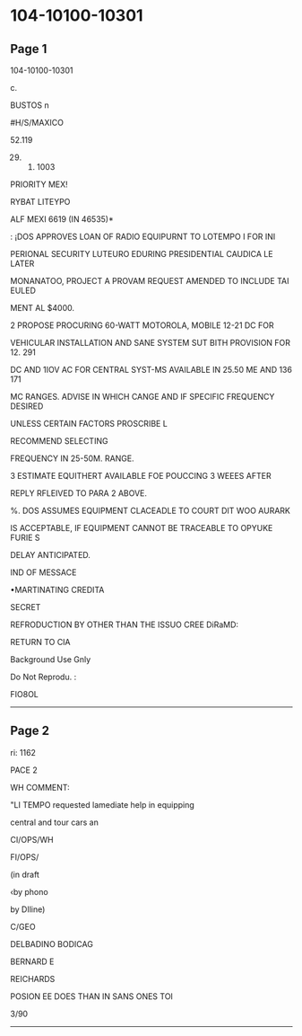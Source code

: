 # 104-10100-10301

## Page 1

104-10100-10301

c.

BUSTOS n

#H/S/MAXICO

52.119

29. 001. 1003

PRIORITY MEX!

RYBAT LITEYPO

ALF MEXI 6619 (IN 46535)*

: ¡DOS APPROVES LOAN OF RADIO EQUIPURNT TO LOTEMPO I FOR INI

PERIONAL SECURITY LUTEURO EDURING PRESIDENTIAL CAUDICA LE LATER

MONANATOO, PROJECT A PROVAM REQUEST AMENDED TO INCLUDE TAI EULED

MENT AL $4000.

2 PROPOSE PROCURING 60-WATT MOTOROLA, MOBILE 12-21 DC FOR

VEHICULAR INSTALLATION AND SANE SYSTEM SUT BITH PROVISION FOR 12. 291

DC AND 1IOV AC FOR CENTRAL SYST-MS AVAILABLE IN 25.50 ME AND 136 171

MC RANGES. ADVISE IN WHICH CANGE AND IF SPECIFIC FREQUENCY DESIRED

UNLESS CERTAIN FACTORS PROSCRIBE L

RECOMMEND SELECTING

FREQUENCY IN 25-50M. RANGE.

3 ESTIMATE EQUITHERT AVAILABLE FOE POUCCING 3 WEEES AFTER

REPLY RFLEIVED TO PARA 2 ABOVE.

%. DOS ASSUMES EQUIPMENT CLACEADLE TO COURT DIT WOO AURARK

IS ACCEPTABLE, IF EQUIPMENT CANNOT BE TRACEABLE TO OPYUKE FURIE S

DELAY ANTICIPATED.

IND OF MESSACE

•MARTINATING CREDITA

SECRET

REFRODUCTION BY OTHER THAN THE ISSUO CREE DiRaMD:

RETURN TO CIA

Background Use Gnly

Do Not Reprodu. :

FIO8OL

---

## Page 2

ri: 1162

PACE 2

WH COMMENT:

"LI TEMPO requested lamediate help in equipping

central and tour cars an

CI/OPS/WH

FI/OPS/

(in draft

‹by phono

by DIline)

C/GEO

DELBADINO BODICAG

BERNARD E

REICHARDS

POSION EE DOES THAN IN SANS ONES TOI

3/90

---

